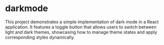 # darkmode
This project demonstrates a simple implementation of dark mode in a React application. It features a toggle button that allows users to switch between light and dark themes, showcasing how to manage theme states and apply corresponding styles dynamically.
